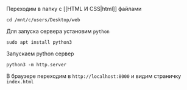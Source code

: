 
Переходим в папку с [[HTML И CSS|html]] файлами
```
cd /mnt/c/users/Desktop/web
```
Для запуска сервера установим `python`
```
sudo apt install python3
```

Запускаем python сервер
```
python3 -m http.server
```
В браузере переходим в `http://localhost:8000` и видим страничку `index.html`